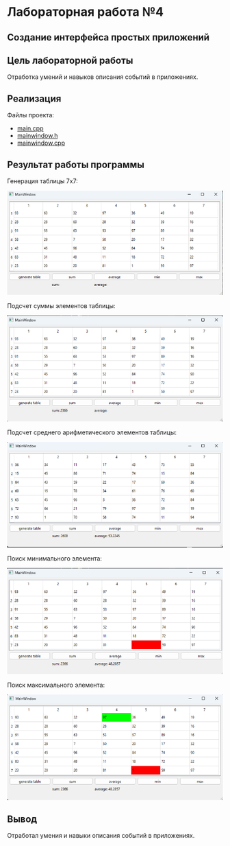 # Лабораторная работа №4 #

## Создание интерфейса простых приложений ##

## Цель лабораторной работы ##

Отработка умений и навыков описания событий в приложениях.

## Реализация ##

Файлы проекта:

- [main.cpp](./src/main.cpp)
- [mainwindow.h](./src/mainwindow.h)
- [mainwindow.cpp](./src/mainwindow.cpp)

## Результат работы программы ##

Генерация таблицы 7х7:

![img_1](images/img_1.png)

Подсчет суммы элементов таблицы:

![img_2](images/img_2.png)

Подсчет среднего арифметического элементов таблицы:

![img_3](images/img_3.png)

Поиск минимального элемента:

![img_4](images/img_4.png)

Поиск максимального элемента:

![img_5](images/img_5.png)

## Вывод ##

Отработал умения и навыки описания событий в приложениях.
